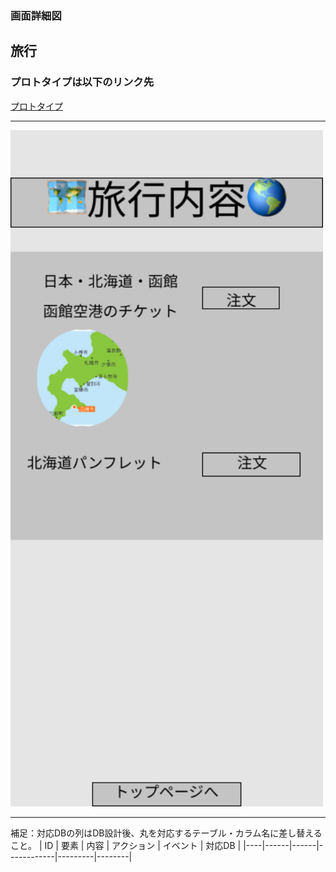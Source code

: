 ### 画面詳細図
## 旅行
### プロトタイプは以下のリンク先
[プロトタイプ](https://www.figma.com/file/YG5ey5pOtI5ZYlaZHWfvS7/Untitled?node-id=11%3A13)
*****
<img src="../img/旅行内容.png" width="500">

*****
補足：対応DBの列はDB設計後、丸を対応するテーブル・カラム名に差し替えること。
| ID | 要素 | 内容 | アクション | イベント | 対応DB |
|----|------|------|------------|---------|--------|
